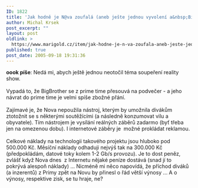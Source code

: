 ```yaml
---
ID: 1822
title: 'Jak hodně je N@va zoufalá (aneb ješte jednou vyvolení a&nbsp;BigBrother)?'
author: Michal Krsek
post_excerpt: ""
layout: post
oldlink: >
  https://www.marigold.cz/item/jak-hodne-je-n-va-zoufala-aneb-jeste-jednou-vyvoleni-a-bigbrother
published: true
post_date: 2005-09-18 19:31:36
---
```

<p><b>oook píše</b>: Nedá mi, abych ještě jednou neotočil téma soupeření reality show. <br />
<br />
Vypadá to, že BigBrother se z prime time přesouvá na podvečer - a jeho návrat do prime time je velmi spíše zbožné přání. <br />
<br />
Zajímavé je, že Nova nepoužila nástroj, kterým by umožnila divákům
ztotožnit se s některými soutěžícími (a následně konzumovat vilu a
obyvatele). Tím nástrojem je vysílání reálných záběrů zadarmo (byť
třeba jen na omezenou dobu). I internetové záběry je&nbsp; možné
prokládat reklamou.<br />
<br />
Celkové náklady na technologii takového projektu jsou hluboko pod
500.000 Kč. Měsíční náklady odhaduji nejvýš tak na 300.000 Kč
(předpokládám, datové toky kolem 1-2 Gb/s provozu). Je to dost peněz,
zvlášť když Nova dnes&nbsp; z Internetu nějaké peníze dostává (snad jí
to pokrývá alespoň náklady) ... Nicméně mi něco napovídá, že příchod
diváků (a inzerentů) z Primy zpět na Novu by přinesl o řád větší výnosy
... A o výnosy, respektive zisk, se tu hraje, ne? </p>
